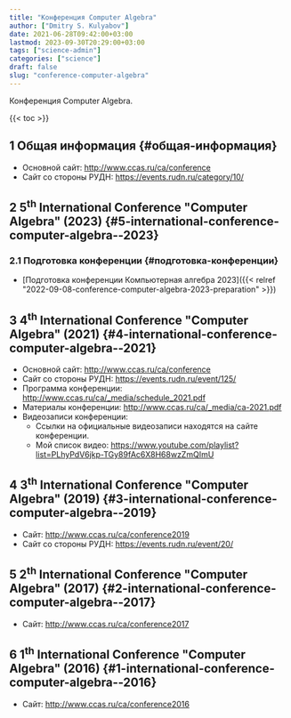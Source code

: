 ```yaml
---
title: "Конференция Computer Algebra"
author: ["Dmitry S. Kulyabov"]
date: 2021-06-28T09:42:00+03:00
lastmod: 2023-09-30T20:29:00+03:00
tags: ["science-admin"]
categories: ["science"]
draft: false
slug: "conference-computer-algebra"
---
```


Конференция Computer Algebra.

<!--more-->

{{< toc >}}


## <span class="section-num">1</span> Общая информация {#общая-информация}

-   Основной сайт: <http://www.ccas.ru/ca/conference>
-   Сайт со стороны РУДН: <https://events.rudn.ru/category/10/>


## <span class="section-num">2</span> 5<sup>th</sup> International Conference "Computer Algebra" (2023) {#5-international-conference-computer-algebra--2023}


### <span class="section-num">2.1</span> Подготовка конференции {#подготовка-конференции}

-   [Подготовка конференции Компьютерная алгебра 2023]({{< relref "2022-09-08-conference-computer-algebra-2023-preparation" >}})


## <span class="section-num">3</span> 4<sup>th</sup> International Conference "Computer Algebra" (2021) {#4-international-conference-computer-algebra--2021}

-   Основной сайт: <http://www.ccas.ru/ca/conference>
-   Сайт со стороны РУДН: <https://events.rudn.ru/event/125/>
-   Программа конференции: <http://www.ccas.ru/ca/_media/schedule_2021.pdf>
-   Материалы конференции: <http://www.ccas.ru/ca/_media/ca-2021.pdf>
-   Видеозаписи конференции:
    -   Ссылки на официальные видеозаписи находятся на сайте конференции.
    -   Мой список видео: <https://www.youtube.com/playlist?list=PLhyPdV6jkp-TGy89fAc6X8H68wzZmQImU>


## <span class="section-num">4</span> 3<sup>th</sup> International Conference "Computer Algebra" (2019) {#3-international-conference-computer-algebra--2019}

-   Сайт: <http://www.ccas.ru/ca/conference2019>
-   Сайт со стороны РУДН: <https://events.rudn.ru/event/20/>


## <span class="section-num">5</span> 2<sup>th</sup> International Conference "Computer Algebra" (2017) {#2-international-conference-computer-algebra--2017}

-   Сайт: <http://www.ccas.ru/ca/conference2017>


## <span class="section-num">6</span> 1<sup>th</sup> International Conference "Computer Algebra" (2016) {#1-international-conference-computer-algebra--2016}

-   Сайт: <http://www.ccas.ru/ca/conference2016>
